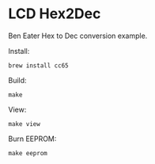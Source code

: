 LCD Hex2Dec
===========

Ben Eater Hex to Dec conversion example.

Install:

    brew install cc65

Build:

    make

View:

    make view

Burn EEPROM:

    make eeprom
